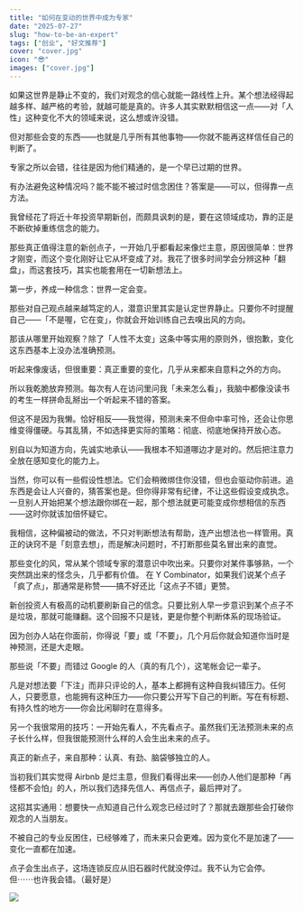 ```yaml
---
title: "如何在变动的世界中成为专家"
date: "2025-07-27"
slug: "how-to-be-an-expert"
tags: ["创业", "好文推荐"]
cover: "cover.jpg"
icon: "😎"
images: ["cover.jpg"]
---
```

如果这世界是静止不变的，我们对观念的信心就能一路线性上升。某个想法经得起越多样、越严格的考验，就越可能是真的。许多人其实默默相信这一点——对「人性」这种变化不大的领域来说，这么想或许没错。



但对那些会变的东西——也就是几乎所有其他事物——你就不能再这样信任自己的判断了。



专家之所以会错，往往是因为他们精通的，是一个早已过期的世界。



有办法避免这种情况吗？能不能不被过时信念困住？答案是——可以，但得靠一点方法。



我曾经花了将近十年投资早期新创，而颇具讽刺的是，要在这领域成功，靠的正是不断砍掉重练信念的能力。



那些真正值得注意的新创点子，一开始几乎都看起来像烂主意，原因很简单：世界才刚变，而这个变化刚好让它从坏变成了对。我花了很多时间学会分辨这种「翻盘」，而这套技巧，其实也能套用在一切新想法上。



第一步，养成一种信念：世界一定会变。



那些对自己观点越来越笃定的人，潜意识里其实是认定世界静止。只要你不时提醒自己——「不是喔，它在变」，你就会开始训练自己去嗅出风的方向。



那该从哪里开始观察？除了「人性不太变」这条中等实用的原则外，很抱歉，变化这东西基本上没办法准确预测。



听起来像废话，但很重要：真正重要的变化，几乎从来都来自意料之外的方向。



所以我乾脆放弃预测。每次有人在访问里问我「未来怎么看」，我脑中都像没读书的考生一样拼命乱掰出一个听起来不错的答案。



但这不是因为我懒。恰好相反——我觉得，预测未来不但命中率可怜，还会让你思维变得僵硬。与其乱猜，不如选择更实际的策略：彻底、彻底地保持开放心态。



别自以为知道方向，先诚实地承认——我根本不知道哪边才是对的。然后把注意力全放在感知变化的能力上。



当然，你可以有一些假设性想法。它们会稍微绑住你没错，但也会驱动你前进。追东西是会让人兴奋的，猜答案也是。但你得非常有纪律，不让这些假设变成执念。
一旦别人开始把某个想法跟你绑在一起，那个想法就更可能变成你想相信的东西——这时你就该加倍怀疑它。



我相信，这种偏被动的做法，不只对判断想法有帮助，连产出想法也一样管用。真正的诀窍不是「刻意去想」，而是解决问题时，不打断那些莫名冒出来的直觉。



那些变化的风，常从某个领域专家的潜意识中吹出来。只要你对某件事够熟，一个突然跳出来的怪念头，几乎都有价值。
在 Y Combinator，如果我们说某个点子「疯了点」，那通常是称赞——搞不好还比「这点子不错」更赞。



新创投资人有极高的动机要刷新自己的信念。只要比别人早一步意识到某个点子不是垃圾，那就可能赚翻。这个回报不只是钱，更是你整个判断体系的现场验证。



因为创办人站在你面前，你得说「要」或「不要」，几个月后你就会知道你当时是神预测，还是大走眼。



那些说「不要」而错过 Google 的人（真的有几个），这笔帐会记一辈子。



凡是对想法要「下注」而非只评论的人，基本上都拥有这种自我纠错压力。任何人，只要愿意，也能拥有这种压力——你只要公开写下自己的判断。写在有标题、有持久性的地方——你会比闲聊时在意得多。



另一个我很常用的技巧：一开始先看人，不先看点子。虽然我们无法预测未来的点子长什么样，但我很能预测什么样的人会生出未来的点子。



真正的新点子，来自那种：认真、有劲、脑袋够独立的人。



当初我们其实觉得 Airbnb 是烂主意，但我们看得出来——创办人他们是那种「再怪都不会怕」的人，所以我们选择先信人、再信点子，最后押对了。



这招其实通用：想要快一点知道自己什么观念已经过时了？那就去跟那些会打破你观念的人当朋友。



不被自己的专业反困住，已经够难了，而未来只会更难。因为变化不是加速了——变化一直都在加速。



点子会生出点子，这场连锁反应从旧石器时代就没停过。我不认为它会停。
但⋯⋯也许我会错。（最好是）




![](https://prod-files-secure.s3.us-west-2.amazonaws.com/112d0858-5090-4d34-a606-b75eb8d65fd2/46476355-9cf3-4e99-9b7a-3531bc426380/1000202064.png?X-Amz-Algorithm=AWS4-HMAC-SHA256&X-Amz-Content-Sha256=UNSIGNED-PAYLOAD&X-Amz-Credential=ASIAZI2LB466TTD74VKJ%2F20251018%2Fus-west-2%2Fs3%2Faws4_request&X-Amz-Date=20251018T021834Z&X-Amz-Expires=3600&X-Amz-Security-Token=IQoJb3JpZ2luX2VjEAoaCXVzLXdlc3QtMiJIMEYCIQCrkbbfr27v3ZtwYMIPAK%2FM2PZSELHCSpip287Fzo5P0gIhAKaR8hQfusnbV%2FBjmCHlSxhfNOatsV3T7StAyFftTQyBKogECLP%2F%2F%2F%2F%2F%2F%2F%2F%2F%2FwEQABoMNjM3NDIzMTgzODA1IgwjWTUMOx90ZdpapMUq3ANnROknZZlDZycK%2BpbKfvAWpQNpbast91fVR0%2FIrfS76KQ56Crdkr4OG0Nnq7qBFes%2BM7aqdhv%2F21bSMvV8vf192pPa8avXFOGRYE2qMvx2VLN4c%2FVrgCvEQLn3Y7wpHizPgO4OVEVxLniYCaATGcOxGNIBZIsVpdcZUpdffgyq3bRlWglgo4u%2FMXBZDT0%2F8E%2Fl1CK9TYhQDzflRypkhth6rGYm%2FXhap3ejMmrrIRcMnKwkNmDvZzIQWnAy%2Fg1YOxiPPsgniUwK85UhPmXbE8SDzTZcMeJk%2FTjLipCbxFWdqxKFoFWQB76fX8IqM3z7N1zG8ro9s2UkjctAIEbNNAF4PavKY4aFA2rrkPnvdYMVYJ6lFsGphi0MtrvLd2MHxBX3%2FPciIaNgRDS8two2exX1K21MX8au7Pp62bDQp%2FFqGRJaWQSkj%2BMPfWrv48DS0Sv6IDU2%2BlvhZNye4oahWkc%2BV0qe%2Bm5V5wlcZfN6C1ilu6ivWBsQLPS2XMe08z024lawAxzSjulVEaJgpJ3cOmTFonfPtxfgm5OjcLJ8OUgtigsSz6NgBa0A0n1Ppqz1wnQjkHKZ4Mr615a9ZXn2%2FKO4pKanz%2BHDD1YPXNYdFQm3ds8cHO0jTd2f4rvCwjCc4MvHBjqkAeL%2FStYhzt3mhCffAP4AhoCslbD5rBu%2BodOUEieOKaAE50VRbvdGI9VJqf1K0UfkjY8yqPaTlsi0JWPSWXviSGDNbw%2F6oaZQFVGHqv6MBrJkJ53Zn9iIrLs%2FoNWfYl%2BEYwzOIQ3BvX6iBpowDlp6g60IQFND8IptydezhsRJqcwriMTHGg%2F%2BF1ren8k1I6cS9Kvr5F3900JROF5yEtTsrsLi4jXL&X-Amz-Signature=2f5bf4ecc8c7583c8777ff000601fe7f044f5dbc3836c175025088393ba9eb78&X-Amz-SignedHeaders=host&x-amz-checksum-mode=ENABLED&x-id=GetObject)

